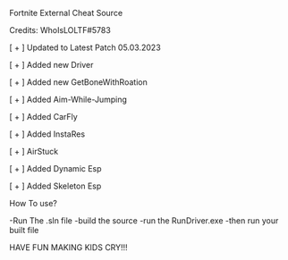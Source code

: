 Fortnite External Cheat Source

Credits: WhoIsLOLTF#5783



[ + ] Updated to Latest Patch 05.03.2023

[ + ] Added new Driver

[ + ] Added new GetBoneWithRoation

[ + ] Added Aim-While-Jumping

[ + ] Added CarFly

[ + ] Added InstaRes 

[ + ] AirStuck

[ + ] Added Dynamic Esp 

[ + ] Added Skeleton Esp

How To use?

-Run The .sln file
-build the source
-run the RunDriver.exe
-then run your built file

HAVE FUN MAKING KIDS CRY!!!
